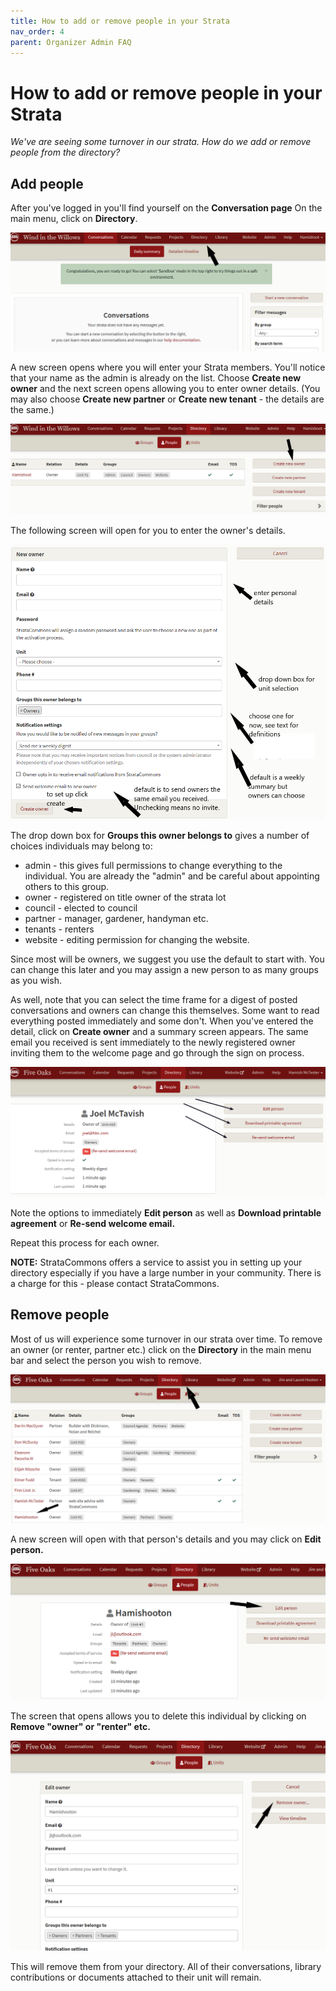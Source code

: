 ```yaml
---
title: How to add or remove people in your Strata
nav_order: 4
parent: Organizer Admin FAQ
---
```


# How to add or remove people in your Strata

*We've are seeing some turnover in our strata.  How do we add or remove people from the directory?*

## Add people

After you've logged in you'll find yourself on the **Conversation page**  On the main menu, click on **Directory**.  

![Open the directory](directory_add/opendirectory.png)

A new screen opens where you will enter your Strata members.  You'll notice that your name as the admin is already on the list.  Choose **Create new owner** and the next screen opens allowing you to enter owner details.  (You may also choose **Create new partner** or **Create new tenant** - the details are the same.)

![](directory_add/directoryscreen.png)

The following screen will open for you to enter the owner's details.  

![](directory_add/setupowner.png)

The drop down box for **Groups this owner belongs to** gives a number of choices individuals may belong to:

 - admin - this gives full permissions to change everything to the individual.  You are already the "admin" and be careful about appointing others to this group.
 - owner - registered on title owner of the strata lot
 - council - elected to council
 - partner - manager, gardener, handyman etc.
 - tenants - renters 
 - website - editing permission for changing the website.

Since most will be owners, we suggest you use the default to start with. You can change this later and you may assign a new person to as many groups as you wish.  

As well, note that you can select the time frame for a digest of posted conversations and owners can change this themselves.  Some want to read everything posted immediately and some don't.  When you've entered the detail, click on **Create owner** and a summary screen appears.  The same email you received is sent immediately to the newly registered owner inviting them to the welcome page and go through the sign on process.  

![](directory_add/summary.png)

Note the options to immediately **Edit person** as well as **Download printable agreement** or **Re-send welcome email.**  

Repeat this process for each owner.  

**NOTE:** StrataCommons offers a service to assist you in setting up your directory especially if you have a large number in your community. There is a charge for this - please contact StrataCommons.

## Remove people

Most of us will experience some turnover in our strata over time.  To remove an owner (or renter, partner etc.) click on the **Directory** in the main menu bar and select the person you wish to remove.  

![](directory_add/removeowner.png)

A new screen will open with that person's details and you may click on **Edit person.**

![](directory_add/removeperson2.png)

The screen that opens allows you to delete this individual by clicking on **Remove "owner" or "renter" etc.**

![](directory_add/removeperson3.png)

This will remove them from your directory.  All of their conversations, library contributions or documents attached to their unit will remain.  

